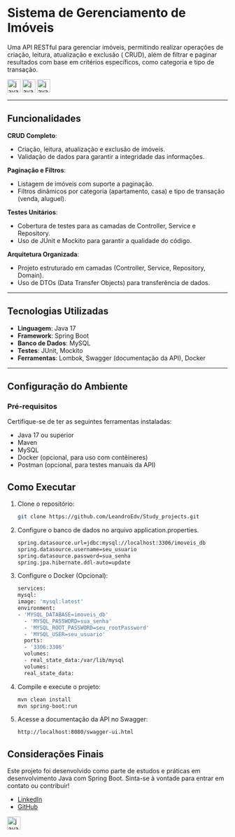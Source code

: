 # Sistema de Gerenciamento de Imóveis


Uma API RESTful para gerenciar imóveis, permitindo realizar operações de criação, leitura, atualização e exclusão (
CRUD), além de filtrar e paginar resultados com base em critérios específicos, como categoria e tipo de transação.

<img src="https://img.shields.io/badge/Java-ED8B00?style=for-the-badge&logo=openjdk&logoColor=white" height="30" alt="java logo"  />
<img src="https://img.shields.io/badge/Spring%20Boot-6DB33F?logo=springboot&logoColor=fff" height="30" alt="java logo"  />
<img src="https://img.shields.io/badge/MySQL-4479A1?logo=mysql&logoColor=fff" height="30" alt="java logo"  />


---

## Funcionalidades

**CRUD Completo**:

- Criação, leitura, atualização e exclusão de imóveis.
- Validação de dados para garantir a integridade das informações.

**Paginação e Filtros**:

- Listagem de imóveis com suporte a paginação.
- Filtros dinâmicos por categoria (apartamento, casa) e tipo de transação (venda, aluguel).

**Testes Unitários**:

- Cobertura de testes para as camadas de Controller, Service e Repository.
- Uso de JUnit e Mockito para garantir a qualidade do código.

**Arquitetura Organizada**:

- Projeto estruturado em camadas (Controller, Service, Repository, Domain).
- Uso de DTOs (Data Transfer Objects) para transferência de dados.

---

## Tecnologias Utilizadas

- **Linguagem**: Java 17
- **Framework**: Spring Boot
- **Banco de Dados**: MySQL
- **Testes**: JUnit, Mockito
- **Ferramentas**: Lombok, Swagger (documentação da API), Docker
---

## Configuração do Ambiente

### Pré-requisitos
Certifique-se de ter as seguintes ferramentas instaladas:

- Java 17 ou superior
- Maven
- MySQL
- Docker (opcional, para uso com contêineres)
- Postman (opcional, para testes manuais da API)

## Como Executar

1. Clone o repositório:
   ```bash
   git clone https://github.com/LeandroEdv/Study_projects.git
2. Configure o banco de dados no arquivo application.properties.
   ```bash
   spring.datasource.url=jdbc:mysql://localhost:3306/imoveis_db
   spring.datasource.username=seu_usuario
   spring.datasource.password=sua_senha
   spring.jpa.hibernate.ddl-auto=update

4. Configure o Docker (Opcional):
   ```bash
   services:
   mysql:
   image: 'mysql:latest'
   environment:
   - 'MYSQL_DATABASE=imoveis_db'
     - 'MYSQL_PASSWORD=sua_senha'
     - 'MYSQL_ROOT_PASSWORD=seu_rootPassword'
     - 'MYSQL_USER=seu_usuario'
     ports:
     - '3306:3306'
     volumes:
     - real_state_data:/var/lib/mysql
     volumes:
     real_state_data:

5. Compile e execute o projeto:
   ```bash
   mvn clean install
   mvn spring-boot:run

3. Acesse a documentação da API no Swagger:
   ```bash
   http://localhost:8080/swagger-ui.html

## Considerações Finais

Este projeto foi desenvolvido como parte de estudos e práticas em desenvolvimento Java com Spring Boot. Sinta-se à vontade para entrar em contato ou contribuir!

- [LinkedIn](https://www.linkedin.com/in/leandro-edvan/)
- [GitHub](https://github.com/LeandroEdv/)

<img src="https://img.shields.io/github/license/LeandroEdv/Study_projects.svg" height="30" alt="java logo"  />